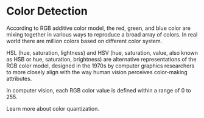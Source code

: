 # Color Detection

According to RGB additive color model, the red, green, and blue color are mixing together in various ways to reproduce a broad array of colors. In real world there are million colors based on different color system. 

HSL (hue, saturation, lightness) and HSV (hue, saturation, value, also known as HSB or hue, saturation, brightness) are alternative representations of the RGB color model, designed in the 1970s by computer graphics researchers to more closely align with the way human vision perceives color-making attributes. 

In computer vision, each RGB color value is defined within a range of 0 to 255. 

Learn more about color quantization.